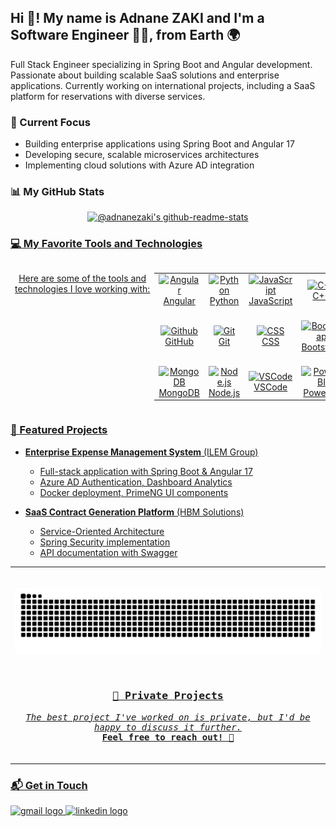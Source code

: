 <h2 align="left">Hi 👋! My name is Adnane ZAKI and I'm a Software Engineer 🧑‍💻, from Earth 🌍</h2>

<p align="left">
  Full Stack Engineer specializing in Spring Boot and Angular development. Passionate about building scalable SaaS solutions and enterprise applications. Currently working on international projects, including a SaaS platform for reservations with diverse services.
</p>

### 🎯 Current Focus
- Building enterprise applications using Spring Boot and Angular 17
- Developing secure, scalable microservices architectures
- Implementing cloud solutions with Azure AD integration

### 📊 My GitHub Stats

<p align="center">
<a href="https://github.com/adnanezaki?tab=repositories"><img src="https://github-readme-stats-one-bice.vercel.app/api?username=adnanezaki&theme=gotham&show_icons=true&count_private=true&hide_border=true&role=OWNER,ORGANIZATION_MEMBER,COLLABORATOR"  width="48%" alt="@adnanezaki's github-readme-stats"/><!--</a>
<a href="https://git.io/streak-stats"><img src="https://github-readme-streak-stats.herokuapp.com?user=adnanezaki&theme=tokyonight-duo&mode=weekly" alt="GitHub Streak" /></a>
</p>-->

### 💻 My Favorite Tools and Technologies

<div style="display: flex; align-items: flex-start; align: center">
  <p align="center">Here are some of the tools and technologies I love working with:</p>
  <table align="center">
    <tr>
      <td align="center" width="96">
          <img src="https://skillicons.dev/icons?i=angular" alt="Angular" width="65" height="65" />
        <br>Angular
      </td>
      <td align="center" width="96">
          <img src="https://techstack-generator.vercel.app/python-icon.svg" alt="Python" width="65" height="65" />
        <br>Python
      </td>
      <td align="center" width="96">
          <img src="https://techstack-generator.vercel.app/js-icon.svg" alt="JavaScript" width="65" height="65" />
        <br>JavaScript
      </td>
      <td align="center" width="96">
          <img src="https://techstack-generator.vercel.app/cpp-icon.svg" alt="C++" width="65" height="65" />
        <br>C++
      </td>
      <td align="center" width="96">
          <img src="https://techstack-generator.vercel.app/mysql-icon.svg" alt="MySQL" width="65" height="65" />
        <br>MySQL
      </td>
      <td align="center" width="96">
          <img src="https://techstack-generator.vercel.app/ts-icon.svg" alt="TypeScript" width="65" height="65" />
        <br>TypeScript
      </td>
    </tr>
    <tr>
      <td align="center" width="96">
          <img src="https://techstack-generator.vercel.app/github-icon.svg" alt="Github" width="65" height="65" />
        <br>GitHub
      </td>
      <td align="center" width="96"> 
          <img src="https://user-images.githubusercontent.com/25181517/192108372-f71d70ac-7ae6-4c0d-8395-51d8870c2ef0.png" width="48" height="48" alt="Git" />
        <br>Git
      </td>
      <td align="center" width="96">
          <img src="https://skillicons.dev/icons?i=css" width="48" height="48" alt="CSS" />
        <br>CSS
      </td>
      <td align="center" width="96">
          <img src="https://skillicons.dev/icons?i=bootstrap" width="48" height="48" alt="Bootstrap" />
        <br>Bootstrap
      </td>
      <td align="center" width="96">
          <img src="https://skillicons.dev/icons?i=spring" width="48" height="48" alt="Spring Boot" />
        <br>Spring Boot
      </td>
      <td align="center" width="96">
          <img src="https://skillicons.dev/icons?i=html" width="48" height="48" alt="HTML5" />
        <br>HTML5
      </td>
    </tr>
    <tr>
      <td align="center" width="96">
          <img src="https://skillicons.dev/icons?i=mongodb" width="48" height="48" alt="MongoDB" />
        <br>MongoDB
      </td>
      <td align="center" width="96">
          <img src="https://skillicons.dev/icons?i=nodejs" width="48" height="48" alt="Node.js" />
        <br>Node.js
      </td>
      <td align="center" width="96">
          <img src="https://skillicons.dev/icons?i=vscode" width="48" height="48" alt="VSCode" />
        <br>VSCode
      </td>
      <td align="center" width="96">
          <img src="https://upload.wikimedia.org/wikipedia/commons/thumb/c/cf/New_Power_BI_Logo.svg/langfr-800px-New_Power_BI_Logo.svg.png" width="48" height="48" alt="Power BI" />
        <br>Power BI
      </td>
      <td align="center" width="96">
          <img src="https://skillicons.dev/icons?i=docker" width="48" height="48" alt="Docker" />
        <br>Docker
      </td>
      <td align="center" width="96">
          <img src="https://skillicons.dev/icons?i=postgres" width="48" height="48" alt="PostgreSQL" />
        <br>PostgreSQL
      </td>
    </tr>
  </table>
  <br><br>
</div>

### 🚀 Featured Projects

- **Enterprise Expense Management System** (ILEM Group)
  - Full-stack application with Spring Boot & Angular 17
  - Azure AD Authentication, Dashboard Analytics
  - Docker deployment, PrimeNG UI components

- **SaaS Contract Generation Platform** (HBM Solutions)
  - Service-Oriented Architecture
  - Spring Security implementation
  - API documentation with Swagger

<div align="center">
  <table>
    <tr>
      <td>
        <kbd>
          <br>
          <p align="center">
            <img src="https://github.com/Platane/snk/raw/output/github-contribution-grid-snake.svg" alt="snake" width="100%"/>
          </p>
          <br>
          <h3 align="center">🔐 Private Projects</h3>
          <p align="center">
            <em>The best project I've worked on is private, but I'd be happy to discuss it further.</em><br>
            <strong>Feel free to reach out! </strong>💫
          </p>
          <br>
        </kbd>
      </td>
    </tr>
  </table>
</div>

### 📬 Get in Touch

<div align="left">
  <a href="mailto:adnanezaki132@gmail.com">
    <img src="https://img.shields.io/static/v1?message=Gmail&logo=gmail&label=&color=D14836&logoColor=white&labelColor=&style=for-the-badge" height="35" alt="gmail logo"  />
  </a>
  <a href="https://www.linkedin.com/in/adnane-zaki-4973791b5/" target="_blank">
    <img src="https://img.shields.io/static/v1?message=LinkedIn&logo=linkedin&label=&color=0077B5&logoColor=white&labelColor=&style=for-the-badge" height="35" alt="linkedin logo"  />
  </a>
</div>
